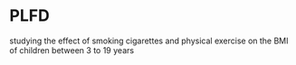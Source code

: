 # PLFD
studying the effect of smoking cigarettes  and physical exercise on the BMI of children between 3 to 19 years
